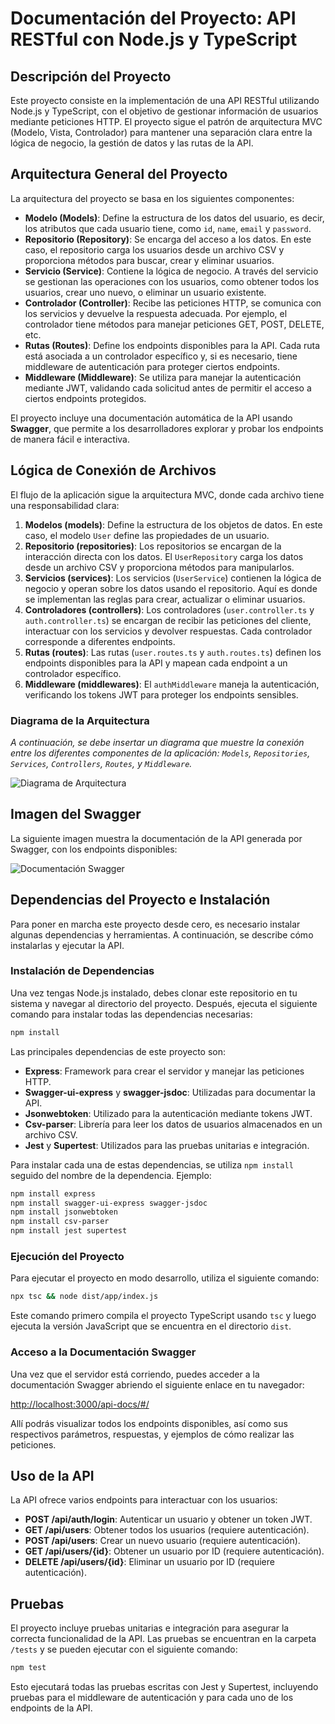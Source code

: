 # Documentación del Proyecto: API RESTful con Node.js y TypeScript

## Descripción del Proyecto

Este proyecto consiste en la implementación de una API RESTful utilizando Node.js y TypeScript, con el objetivo de gestionar información de usuarios mediante peticiones HTTP. El proyecto sigue el patrón de arquitectura MVC (Modelo, Vista, Controlador) para mantener una separación clara entre la lógica de negocio, la gestión de datos y las rutas de la API.

## Arquitectura General del Proyecto

La arquitectura del proyecto se basa en los siguientes componentes:

- **Modelo (Models)**: Define la estructura de los datos del usuario, es decir, los atributos que cada usuario tiene, como `id`, `name`, `email` y `password`.
- **Repositorio (Repository)**: Se encarga del acceso a los datos. En este caso, el repositorio carga los usuarios desde un archivo CSV y proporciona métodos para buscar, crear y eliminar usuarios.
- **Servicio (Service)**: Contiene la lógica de negocio. A través del servicio se gestionan las operaciones con los usuarios, como obtener todos los usuarios, crear uno nuevo, o eliminar un usuario existente.
- **Controlador (Controller)**: Recibe las peticiones HTTP, se comunica con los servicios y devuelve la respuesta adecuada. Por ejemplo, el controlador tiene métodos para manejar peticiones GET, POST, DELETE, etc.
- **Rutas (Routes)**: Define los endpoints disponibles para la API. Cada ruta está asociada a un controlador específico y, si es necesario, tiene middleware de autenticación para proteger ciertos endpoints.
- **Middleware (Middleware)**: Se utiliza para manejar la autenticación mediante JWT, validando cada solicitud antes de permitir el acceso a ciertos endpoints protegidos.

El proyecto incluye una documentación automática de la API usando **Swagger**, que permite a los desarrolladores explorar y probar los endpoints de manera fácil e interactiva.

## Lógica de Conexión de Archivos

El flujo de la aplicación sigue la arquitectura MVC, donde cada archivo tiene una responsabilidad clara:

1. **Modelos (models)**: Define la estructura de los objetos de datos. En este caso, el modelo `User` define las propiedades de un usuario.
2. **Repositorio (repositories)**: Los repositorios se encargan de la interacción directa con los datos. El `UserRepository` carga los datos desde un archivo CSV y proporciona métodos para manipularlos.
3. **Servicios (services)**: Los servicios (`UserService`) contienen la lógica de negocio y operan sobre los datos usando el repositorio. Aquí es donde se implementan las reglas para crear, actualizar o eliminar usuarios.
4. **Controladores (controllers)**: Los controladores (`user.controller.ts` y `auth.controller.ts`) se encargan de recibir las peticiones del cliente, interactuar con los servicios y devolver respuestas. Cada controlador corresponde a diferentes endpoints.
5. **Rutas (routes)**: Las rutas (`user.routes.ts` y `auth.routes.ts`) definen los endpoints disponibles para la API y mapean cada endpoint a un controlador específico.
6. **Middleware (middlewares)**: El `authMiddleware` maneja la autenticación, verificando los tokens JWT para proteger los endpoints sensibles.

### Diagrama de la Arquitectura

*A continuación, se debe insertar un diagrama que muestre la conexión entre los diferentes componentes de la aplicación: `Models`, `Repositories`, `Services`, `Controllers`, `Routes`, y `Middleware`.*

![Diagrama de Arquitectura](D_logica.png)

## Imagen del Swagger

La siguiente imagen muestra la documentación de la API generada por Swagger, con los endpoints disponibles:

![Documentación Swagger](Swagger.png)

## Dependencias del Proyecto e Instalación

Para poner en marcha este proyecto desde cero, es necesario instalar algunas dependencias y herramientas. A continuación, se describe cómo instalarlas y ejecutar la API.

### Instalación de Dependencias

Una vez tengas Node.js instalado, debes clonar este repositorio en tu sistema y navegar al directorio del proyecto. Después, ejecuta el siguiente comando para instalar todas las dependencias necesarias:

```bash
npm install
```

Las principales dependencias de este proyecto son:

- **Express**: Framework para crear el servidor y manejar las peticiones HTTP.
- **Swagger-ui-express** y **swagger-jsdoc**: Utilizadas para documentar la API.
- **Jsonwebtoken**: Utilizado para la autenticación mediante tokens JWT.
- **Csv-parser**: Librería para leer los datos de usuarios almacenados en un archivo CSV.
- **Jest** y **Supertest**: Utilizados para las pruebas unitarias e integración.

Para instalar cada una de estas dependencias, se utiliza `npm install` seguido del nombre de la dependencia. Ejemplo:

```bash
npm install express
npm install swagger-ui-express swagger-jsdoc
npm install jsonwebtoken
npm install csv-parser
npm install jest supertest
```

### Ejecución del Proyecto

Para ejecutar el proyecto en modo desarrollo, utiliza el siguiente comando:

```bash
npx tsc && node dist/app/index.js
```

Este comando primero compila el proyecto TypeScript usando `tsc` y luego ejecuta la versión JavaScript que se encuentra en el directorio `dist`.

### Acceso a la Documentación Swagger

Una vez que el servidor está corriendo, puedes acceder a la documentación Swagger abriendo el siguiente enlace en tu navegador:

[http://localhost:3000/api-docs/#/](http://localhost:3000/api-docs/#/)

Allí podrás visualizar todos los endpoints disponibles, así como sus respectivos parámetros, respuestas, y ejemplos de cómo realizar las peticiones.

## Uso de la API

La API ofrece varios endpoints para interactuar con los usuarios:

- **POST /api/auth/login**: Autenticar un usuario y obtener un token JWT.
- **GET /api/users**: Obtener todos los usuarios (requiere autenticación).
- **POST /api/users**: Crear un nuevo usuario (requiere autenticación).
- **GET /api/users/{id}**: Obtener un usuario por ID (requiere autenticación).
- **DELETE /api/users/{id}**: Eliminar un usuario por ID (requiere autenticación).

## Pruebas

El proyecto incluye pruebas unitarias e integración para asegurar la correcta funcionalidad de la API. Las pruebas se encuentran en la carpeta `/tests` y se pueden ejecutar con el siguiente comando:

```bash
npm test
```

Esto ejecutará todas las pruebas escritas con Jest y Supertest, incluyendo pruebas para el middleware de autenticación y para cada uno de los endpoints de la API.

